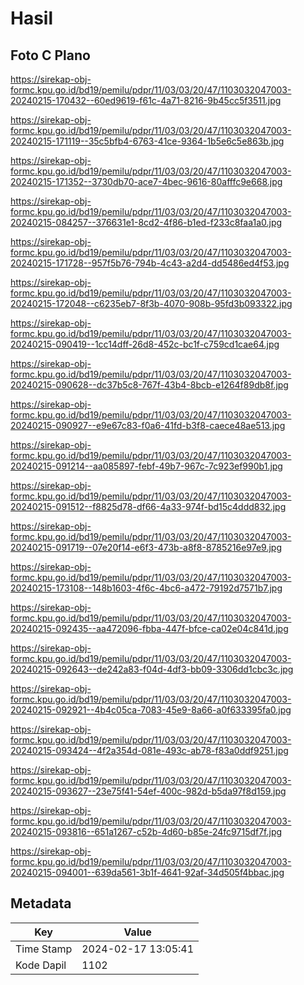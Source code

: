 # Hasil

## Foto C Plano

https://sirekap-obj-formc.kpu.go.id/bd19/pemilu/pdpr/11/03/03/20/47/1103032047003-20240215-170432--60ed9619-f61c-4a71-8216-9b45cc5f3511.jpg

https://sirekap-obj-formc.kpu.go.id/bd19/pemilu/pdpr/11/03/03/20/47/1103032047003-20240215-171119--35c5bfb4-6763-41ce-9364-1b5e6c5e863b.jpg

https://sirekap-obj-formc.kpu.go.id/bd19/pemilu/pdpr/11/03/03/20/47/1103032047003-20240215-171352--3730db70-ace7-4bec-9616-80afffc9e668.jpg

https://sirekap-obj-formc.kpu.go.id/bd19/pemilu/pdpr/11/03/03/20/47/1103032047003-20240215-084257--376631e1-8cd2-4f86-b1ed-f233c8faa1a0.jpg

https://sirekap-obj-formc.kpu.go.id/bd19/pemilu/pdpr/11/03/03/20/47/1103032047003-20240215-171728--957f5b76-794b-4c43-a2d4-dd5486ed4f53.jpg

https://sirekap-obj-formc.kpu.go.id/bd19/pemilu/pdpr/11/03/03/20/47/1103032047003-20240215-172048--c6235eb7-8f3b-4070-908b-95fd3b093322.jpg

https://sirekap-obj-formc.kpu.go.id/bd19/pemilu/pdpr/11/03/03/20/47/1103032047003-20240215-090419--1cc14dff-26d8-452c-bc1f-c759cd1cae64.jpg

https://sirekap-obj-formc.kpu.go.id/bd19/pemilu/pdpr/11/03/03/20/47/1103032047003-20240215-090628--dc37b5c8-767f-43b4-8bcb-e1264f89db8f.jpg

https://sirekap-obj-formc.kpu.go.id/bd19/pemilu/pdpr/11/03/03/20/47/1103032047003-20240215-090927--e9e67c83-f0a6-41fd-b3f8-caece48ae513.jpg

https://sirekap-obj-formc.kpu.go.id/bd19/pemilu/pdpr/11/03/03/20/47/1103032047003-20240215-091214--aa085897-febf-49b7-967c-7c923ef990b1.jpg

https://sirekap-obj-formc.kpu.go.id/bd19/pemilu/pdpr/11/03/03/20/47/1103032047003-20240215-091512--f8825d78-df66-4a33-974f-bd15c4ddd832.jpg

https://sirekap-obj-formc.kpu.go.id/bd19/pemilu/pdpr/11/03/03/20/47/1103032047003-20240215-091719--07e20f14-e6f3-473b-a8f8-8785216e97e9.jpg

https://sirekap-obj-formc.kpu.go.id/bd19/pemilu/pdpr/11/03/03/20/47/1103032047003-20240215-173108--148b1603-4f6c-4bc6-a472-79192d7571b7.jpg

https://sirekap-obj-formc.kpu.go.id/bd19/pemilu/pdpr/11/03/03/20/47/1103032047003-20240215-092435--aa472096-fbba-447f-bfce-ca02e04c841d.jpg

https://sirekap-obj-formc.kpu.go.id/bd19/pemilu/pdpr/11/03/03/20/47/1103032047003-20240215-092643--de242a83-f04d-4df3-bb09-3306dd1cbc3c.jpg

https://sirekap-obj-formc.kpu.go.id/bd19/pemilu/pdpr/11/03/03/20/47/1103032047003-20240215-092921--4b4c05ca-7083-45e9-8a66-a0f633395fa0.jpg

https://sirekap-obj-formc.kpu.go.id/bd19/pemilu/pdpr/11/03/03/20/47/1103032047003-20240215-093424--4f2a354d-081e-493c-ab78-f83a0ddf9251.jpg

https://sirekap-obj-formc.kpu.go.id/bd19/pemilu/pdpr/11/03/03/20/47/1103032047003-20240215-093627--23e75f41-54ef-400c-982d-b5da97f8d159.jpg

https://sirekap-obj-formc.kpu.go.id/bd19/pemilu/pdpr/11/03/03/20/47/1103032047003-20240215-093816--651a1267-c52b-4d60-b85e-24fc9715df7f.jpg

https://sirekap-obj-formc.kpu.go.id/bd19/pemilu/pdpr/11/03/03/20/47/1103032047003-20240215-094001--639da561-3b1f-4641-92af-34d505f4bbac.jpg


## Metadata

| Key        | Value               |
| ---------- | ------------------- |
| Time Stamp | 2024-02-17 13:05:41 |
| Kode Dapil | 1102                |



